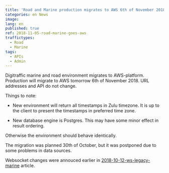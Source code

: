```yaml
---
title: 'Road and Marine production migrates to AWS 6th of November 2018'
categories: en News
image:
lang: en
published: true
ref: 2018-11-05-road-marine-goes-aws
traffictypes:
  - Road
  - Marine
tags:
  - APIs
  - Admin
---
```


Digitraffic marine and road environment migrates to AWS-platform. Production will migrate to AWS tomorrow 6th of November 2018.
URL addresses and API do not change.

Things to note:

* New environment will return all timestamps in Zulu timezone. It is up to the client to present the timestamps in preferred time zone.

* New database engine is Postgres. This may have some minor effect in result ordering.
 
Otherwise the environment should behave identically.

The migration was planned 30th of October, but it was postponed due to some problems in data sources.

Websocket changes were annouced earlier in 
[2018-10-12-ws-legacy-marine](https://www.digitraffic.fi/en/news/2018/10/12/ws-legacy-marine-en.html)
article.